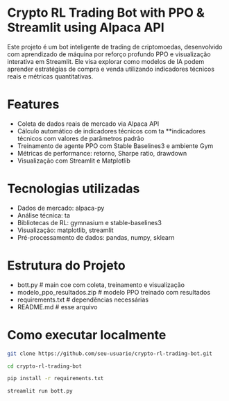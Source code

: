 # Crypto RL Trading Bot with PPO & Streamlit using Alpaca API 

Este projeto é um bot inteligente de trading de criptomoedas, desenvolvido com aprendizado de máquina por reforço profundo PPO e visualização interativa em Streamlit. Ele visa explorar como modelos de IA podem aprender estratégias de compra e venda utilizando indicadores técnicos reais e métricas quantitativas.

# Features

- Coleta de dados reais de mercado via Alpaca API
- Cálculo automático de indicadores técnicos com ta **indicadores técnicos com valores de parâmetros padrão 
- Treinamento de agente PPO com Stable Baselines3 e ambiente Gym
- Métricas de performance: retorno, Sharpe ratio, drawdown
- Visualização com Streamlit e Matplotlib

# Tecnologias utilizadas
- Dados de mercado: alpaca-py
- Análise técnica: ta
- Bibliotecas de RL: gymnasium e stable-baselines3
- Visualização: matplotlib, streamlit
- Pré-processamento de dados: pandas, numpy, sklearn

# Estrutura do Projeto
- bott.py # main coe com coleta, treinamento e visualização
- modelo_ppo_resultados.zip # modelo PPO treinado com resultados 
- requirements.txt # dependências necessárias
- README.md # esse arquivo

# Como executar localmente

```bash
git clone https://github.com/seu-usuario/crypto-rl-trading-bot.git

cd crypto-rl-trading-bot

pip install -r requirements.txt

streamlit run bott.py














